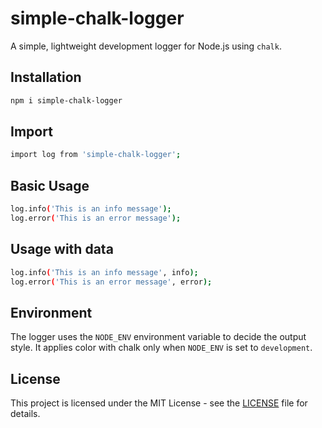 # simple-chalk-logger

A simple, lightweight development logger for Node.js using `chalk`.

## Installation

```bash
npm i simple-chalk-logger
```

## Import

```bash
import log from 'simple-chalk-logger';
```

## Basic Usage

```bash
log.info('This is an info message');
log.error('This is an error message');
```

## Usage with data

```bash
log.info('This is an info message', info);
log.error('This is an error message', error);
```

## Environment

The logger uses the `NODE_ENV` environment variable to decide the output style. It applies color with chalk only when `NODE_ENV` is set to `development`.

## License

This project is licensed under the MIT License - see the [LICENSE](./LICENSE) file for details.
